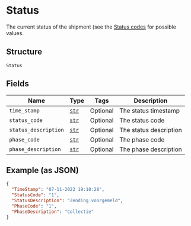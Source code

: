 
# Status

The current status of the shipment (see the [Status codes](https://developer.postnl.nl/docs/#/http/reference-data/t-t-status-codes/event-codes) for possible values.

## Structure

`Status`

## Fields

| Name | Type | Tags | Description |
|  --- | --- | --- | --- |
| `time_stamp` | [`str`](../../doc/models/string-enum.md) | Optional | The status timestamp |
| `status_code` | [`str`](../../doc/models/string-enum.md) | Optional | The status code |
| `status_description` | [`str`](../../doc/models/string-enum.md) | Optional | The status description |
| `phase_code` | [`str`](../../doc/models/string-enum.md) | Optional | The phase code |
| `phase_description` | [`str`](../../doc/models/string-enum.md) | Optional | The phase description |

## Example (as JSON)

```json
{
  "TimeStamp": "07-11-2022 19:10:28",
  "StatusCode": "1",
  "StatusDescription": "Zending voorgemeld",
  "PhaseCode": "1",
  "PhaseDescription": "Collectie"
}
```

